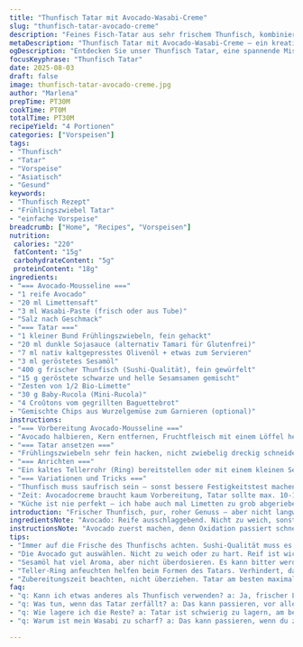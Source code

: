```yaml
---
title: "Thunfisch Tatar mit Avocado-Wasabi-Creme"
slug: "thunfisch-tatar-avocado-creme"
description: "Feines Fisch-Tatar aus sehr frischem Thunfisch, kombiniert mit einer würzigen Avocado-Wasabi-Mousseline. Dazu geröstete Sesamsamen, frische Mini-Rucola, Zesten von Limette und knusprige Croûtons von der Baguette. Zwei Öle sorgen für Tiefe – Olivenöl und geröstetes Sesamöl, die Sauce Soja bringt Umami. Schnelles Gericht für vier als Vorspeise, leicht, aromatisch und mit knackigen Texturen. Variabel und gut zu variieren. Ideal für den cleveren Koch, der einfache Zutaten spannend arrangiert."
metaDescription: "Thunfisch Tatar mit Avocado-Wasabi-Creme – ein kreatives Gericht für besondere Anlässe, frisch, aromatisch und voller Texturen"
ogDescription: "Entdecken Sie unser Thunfisch Tatar, eine spannende Mischung aus frischem Fisch und einer raffinierten Avocado-Wasabi-Creme – perfekt für besondere Anlässe"
focusKeyphrase: "Thunfisch Tatar"
date: 2025-08-03
draft: false
image: thunfisch-tatar-avocado-creme.jpg
author: "Marlena"
prepTime: PT30M
cookTime: PT0M
totalTime: PT30M
recipeYield: "4 Portionen"
categories: ["Vorspeisen"]
tags:
- "Thunfisch"
- "Tatar"
- "Vorspeise"
- "Asiatisch"
- "Gesund"
keywords:
- "Thunfisch Rezept"
- "Frühlingszwiebel Tatar"
- "einfache Vorspeise"
breadcrumb: ["Home", "Recipes", "Vorspeisen"]
nutrition: 
 calories: "220"
 fatContent: "15g"
 carbohydrateContent: "5g"
 proteinContent: "18g"
ingredients:
- "=== Avocado-Mousseline ==="
- "1 reife Avocado"
- "20 ml Limettensaft"
- "3 ml Wasabi-Paste (frisch oder aus Tube)"
- "Salz nach Geschmack"
- "=== Tatar ==="
- "1 kleiner Bund Frühlingszwiebeln, fein gehackt"
- "20 ml dunkle Sojasauce (alternativ Tamari für Glutenfrei)"
- "7 ml nativ kaltgepresstes Olivenöl + etwas zum Servieren"
- "3 ml geröstetes Sesamöl"
- "400 g frischer Thunfisch (Sushi-Qualität), fein gewürfelt"
- "15 g geröstete schwarze und helle Sesamsamen gemischt"
- "Zesten von 1/2 Bio-Limette"
- "30 g Baby-Rucola (Mini-Rucola)"
- "4 Croûtons vom gegrillten Baguettebrot"
- "Gemischte Chips aus Wurzelgemüse zum Garnieren (optional)"
instructions:
- "=== Vorbereitung Avocado-Mousseline ==="
- "Avocado halbieren, Kern entfernen, Fruchtfleisch mit einem Löffel herausnehmen. Im Mixer oder mit einem Stabmixer Avocado zusammen mit Limettensaft und Wasabi fein pürieren. Die grüne Masse soll sehr cremig und ohne Stücke sein. Ein bisschen Salz dazugeben, um die Aromen zu heben. Kühl stellen – wichtig damit sie nicht oxidiert und braun wird. Auch wenn man sie maximal 20 Minuten stehen lässt, sie behält diese frische Farbe. Kleine Mengen Wasabi langsam zugeben, immer wieder probieren. Wer es schärfer mag, gibt mehr dazu – vorsichtig, wasabi entwickelt sich im Abgang."
- "=== Tatar ansetzen ==="
- "Frühlingszwiebeln sehr fein hacken, nicht zwiebelig dreckig schneiden, sondern sauber, so dass es das Ganze nicht verwässert. In einer Schüssel Sojasauce, Olivenöl, Sesamöl und einen Spritzer Limettensaft geben. Alles gut vermischen. Thunfischwürfel dazugeben und vorsichtig vermengen mit einem Holzlöffel oder den Händen – nicht zu viel rühren, sonst zerfallen die Würfel. Das Salz ganz sparsam, lieber zum Schluss noch mal kontrollieren. Sesamsamen mit dem Tatar mischen oder zum Schluss darüberstreuen – gibt den Crunch und das Röstaroma. Zesten der Limette frisch abreiben und auf das Tatar geben, die Frische hebt alle Aromen."
- "=== Anrichten ==="
- "Ein kaltes Tellerrohr (Ring) bereitstellen oder mit einem kleinen Servierring Tatar portionieren. Den Ring nah über den Teller setzen und den Thunfisch fest, aber vorsichtig rein drücken. Ring hochheben – wenn Tatar zu locker ist, hält es nicht. Darauf eine Nocke der Avocado-Mousseline mit zwei Löffeln aufsetzen oder mit einem kleinen Eisportionierer. Mini-Rucola als Frischegarnitur darüber verteilen. Dazu die knusprigen Croûtons servieren. Alles mit einem feinen Strahl Olivenöl beträufeln. Wer mag gibt noch ein paar bunte Chips aus Pflanzenwurzeln dazu für Farbe und Crunch. Sofort servieren. Kalt, aber nicht zu kalt – die Aromen kommen besser durch bei ca. 10 Grad im Mund."
- "=== Variationen und Tricks ==="
- "Thunfisch muss saufrisch sein – sonst bessere Festigkeitstest machen. Statt Thunfisch kann man auch frischen, milden Lachs verwenden,achte dann auf Geschmacksausgleich mit Zitronenöl oder einem Hauch mehr Wasabi. Für ein nussiges Element kann man geröstete, grob gehackte Macadamianüsse statt Sesamsamen nehmen – gibt ein anderes Mundgefühl. Avocado kann durch eine leichte Portion griechischen Joghurt ersetzt werden, dann wird es leichter, schmeckt aber weniger pur. Limette gegen Yuzu tauschen für besondere Zitrusnote – habe ich ein paar Mal genutzt, gibt das gewisse Extra. Wichtig: Zutaten alle möglichst kalt halten – warmes Tatar ist fade und schmierig. Das Handling und die Dicke der Thunfischwürfel sind entscheidend – zu fein ist matschig, zu grob zu grob. Immer mit der Hand kontrollieren und ggf. nachwürzen."
- "Zeit: Avocadocreme braucht kaum Vorbereitung, Tatar sollte max. 10-15 Minuten vor dem Servieren angemacht werden. Frühlingszwiebeln erst kurz vor dem Durchmischen hinzufügen – sie sollen knackig bleiben, nicht weich werden."
- "Küche ist nie perfekt – ich habe auch mal Limetten zu grob abgerieben, bitter geworden. Merke: nur die grüne, dünne Schale, nicht das Weiße darunter. War zu scharf, hatte bitteren Nachgeschmack. Auch Sesamöl dosieren – zu viel überdeckt alles, zu wenig merkt man kaum."
introduction: "Frischer Thunfisch, pur, roher Genuss – aber nicht langweilig. Die Konsistenz, die Balance zwischen rauchigem Öl, scharfen Wasabi, zitroniger Limette und der samtigen Avocado – ein Spiel der Texturen und Geschmäcker. Diese Kombination habe ich öfter mal abgewandelt, meist mit unterschiedlicher Konsistenz vom Fisch: zu fein, es wird Geschmacksmatsch, zu grob, es fühlt sich an wie ein Stück rohe Steakwürfel. Wichtig, immer vom Auge ausgehen – wie dick sollte das Tatar erscheinen, sodass es locker bleibt und doch zusammenhält. Ah, die Aromatik – Wasabi kann schnell zu dominant sein, doch in Kombi mit Soja und Olivenöl wird’s samtig, rund und spannend. Der Trick liegt auch in der Avocado: nicht nur weich, sondern mit Spritzigkeit von Limette. Nicht zu viel, sonst kippt die Mischung."
ingredientsNote: "Avocado: Reife ausschlaggebend. Nicht zu weich, sonst matschig, nicht zu hart – sonst kein Geschmack. Limettensaft frisch gepresst optimieren. Wasabi: frisch aus der Tube oder Pulver, Wasserzugabe zum Anrühren vor Verwendung verkürzt Schärfe. Frühlingszwiebeln von knackigen, grünen Teilen, weiße Abschnitte zum Beispiel haben andere Schärfe. Thunfisch am besten beim Fischhändler des Vertrauens kaufen, Sushi-Qualität. Öl: hochwertig, kaltgepresst. Geröstetes Sesamöl gibt Aroma, nicht überdosieren – sonst wird bitter. Croûtons am besten kurz selber rösten im Ofen – gibt krosse, frische Brotkruste. Sesamsamen toasten kurz in der Pfanne, bis sie duften. Limette Bio, weil Schale gerieben wird. Rucola frisch und kleinblättrig, für Zartbitsschärfe. Wahlweise alternative Öle wie Walnuss oder Traubenkernöl gehen auch; verändert aber Geschmack."
instructionsNote: "Avocado zuerst machen, denn Oxidation passiert schnell. Limettensaft verhindert Braunfärbung, nicht zu spät zugeben. Beim Pürieren Achtung, zu lange nicht, sonst wird die Creme zu warm, verliert Farbe. Tatar muss auf den Punkt gewürzt werden, erst nach Zugabe aller Zutaten abschmecken, weil Soja schon salzig ist. Rühren mit Holzlöffel und nicht mit Metall, sonst reagiert Fisch vielleicht. Beim Formen mit Ring: den Ring anfeuchten – so bleibt das Tatar besser haften. Kalte Teller verwenden, warmes schmilzt alles. Gemüsechips zum Schluss, optisch und knusprig. Zum Servieren Öl nur tröpfchenweise, vorher probieren, nicht zu viel. Arbeitet schnell – Schnittflächen im Tatar dürfen nicht Wasser ziehen, sonst wird es wässrig und verliert Textur. Kleine Feinheiten machen den Unterschied: frisches Aroma, knackige Zwiebel, eincharaktervolles Öl und Kühle."
tips:
- "Immer auf die Frische des Thunfischs achten. Sushi-Qualität muss es sein. Von vertrauenswürdigem Fischhändler kaufen. Geruch prüfen: frisch oder nicht. Klare Farbe ist wichtig. Manchmal muss man mit dem Gedanken spielen, was die Textur angeht – zu weich wird matschig, zu fest bleibt unzähmbar. Geht zuristisches Risiko ein, kann Lachs auch eine Option sein."
- "Die Avocado gut auswählen. Nicht zu weich oder zu hart. Reif ist wichtig. Limettensaft sofort hinzufügen, um Oxidation zu vermeiden. Nach dem Pürieren kühl stellen – hilft, die Farbe zu bewahren. Wasabi vorsichtig dosieren, geschmacklich kann es schnell überhandnehmen. Lieber schrittweise die Schärfe erhöhen."
- "Sesamöl hat viel Aroma, aber nicht überdosieren. Es kann bitter werden. Croûtons selber rösten bringt das Beste aus dem Baguette heraus. Im Ofen kurz rösten. So entsteht eine knusprige, frische Textur. Und wenn Obstchips vorhanden sind, bringt das die Farben ins Spiel, aus Pflanzenwurzeln ein schöner Kontrast."
- "Teller-Ring anfeuchten helfen beim Formen des Tatars. Verhindert, dass es zerfällt. Kalte Teller verwenden, die Temperatur spielt eine Rolle. Warmes Tatar verliert an its Textur. Habt keine Angst vor Spielerei – der Kontrast zwischen der kalten Avocado-Creme und dem frischen Tatar kann einen echten Wow-Effekt erzielen. Immer wieder im Kopf behalten – bei Raumtemperatur kommen die Aromen besser zur Geltung."
- "Zubereitungszeit beachten, nicht überziehen. Tatar am besten maximal 10-15 Minuten vor dem Servieren zubereiten. Frühlingszwiebeln erst kurz vor dem Vermischen hinzufügen, sie sollen knackig bleiben. Bei der Textur vom Fisch: der feine Grad ist entscheidend. Nicht zu fein, nicht zu grob. Kontrollieren und immer wieder nachwürzen."
faq:
- "q: Kann ich etwas anderes als Thunfisch verwenden? a: Ja, frischer Lachs funktioniert auch. Beachte den Geschmacksausgleich – Zitronenöl kann hier helfen. Aber die Textur verändert sich, du musst mehr auf die Balance achten."
- "q: Was tun, wenn das Tatar zerfällt? a: Das kann passieren, vor allem wenn die Fische zu klein geschnitten sind. Achte darauf, die Stücke sind nicht zu klein, die Hand prüfen bringt die richtige Größe. Wärme kann es auch beeinflussen: alles muss kalt bleiben."
- "q: Wie lagere ich die Reste? a: Tatar ist schwierig zu lagern, am besten frisch servieren. Avocado-Creme kann in einem gut verschlossenen Behälter im Kühlschrank bleiben. Aber sie verliert schnell ihre Farbe. Es ist schnell angebrannt. Also, all diese Kombination einfach frisch zubereiten. Auch über Nacht ist schwierig."
- "q: Warum ist mein Wasabi zu scharf? a: Das kann passieren, wenn du zu viel verwendest. Langsam dosieren und probieren. Frage, ob es frisch ist. Pulver oder Tube? Beides funktioniert, aber frisch hat mehr Geschmack. Miss es ganz genau und behalte die Schärfe im Blick."

---
```

